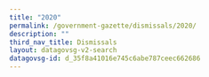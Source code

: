 ```yaml
---
title: "2020"
permalink: /government-gazette/dismissals/2020/
description: ""
third_nav_title: Dismissals
layout: datagovsg-v2-search
datagovsg-id: d_35f8a41016e745c6abe787ceec662686
---
```

